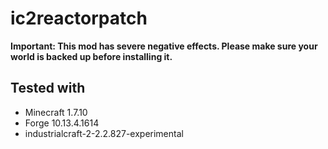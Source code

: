 # ic2reactorpatch

**Important: This mod has severe negative effects. Please make sure your world is backed up before installing it.**

## Tested with
- Minecraft 1.7.10
- Forge 10.13.4.1614
- industrialcraft-2-2.2.827-experimental
